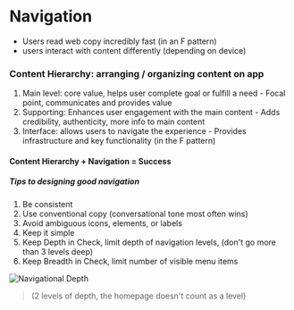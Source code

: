 # Navigation
- Users read web copy incredibly fast (in an F pattern)
- users interact with content differently (depending on device)

### Content Hierarchy: arranging / organizing content on app
  1. Main level: core value, helps user complete goal or fulfill a need
    - Focal point, communicates and provides value
  2. Supporting: Enhances user engagement with the main content
    - Adds credibility, authenticity, more info to main content
  3. Interface: allows users to navigate the experience
    - Provides infrastructure and key functionality (in the F pattern)

#### Content Hierarchy + Navigation = Success
##### Tips to designing good navigation
1. Be consistent
2. Use conventional copy (conversational tone most often wins)
3. Avoid ambiguous icons, elements, or labels
4. Keep it simple
5. Keep Depth in Check, limit depth of navigation levels, (don't go more than 3 levels deep)
6. Keep Breadth in Check, limit number of visible menu items

![Navigational Depth](https://ga-instruction.s3.amazonaws.com/json/VIS-10-week/assets/week-6/userflow.png)

> (2 levels of depth, the homepage doesn't count as a level)
